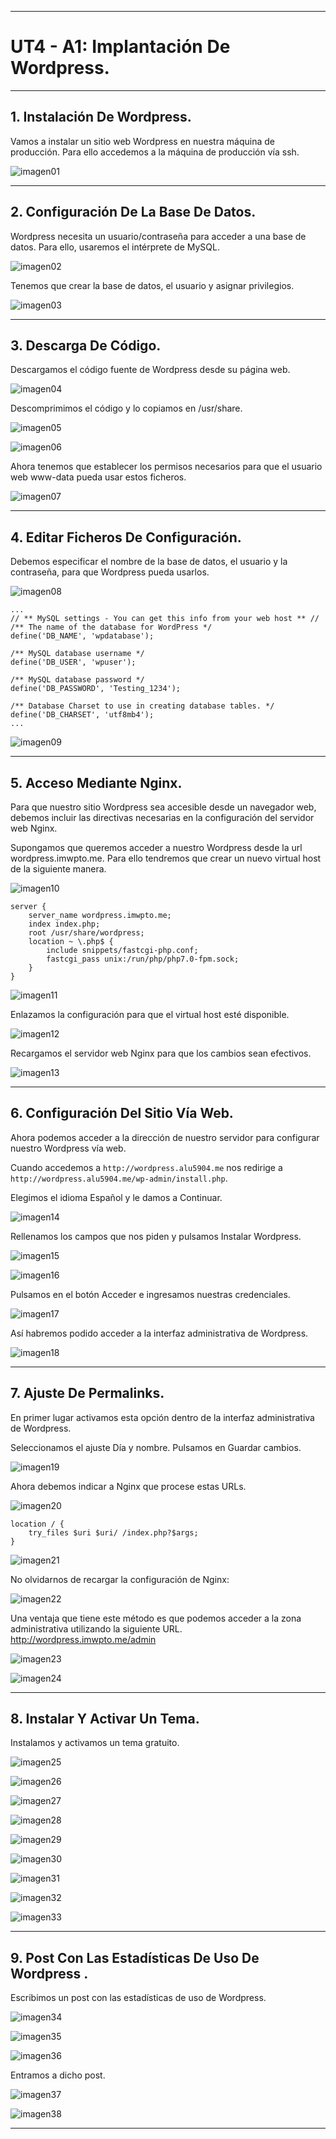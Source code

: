 ___

# **UT4 - A1: Implantación De Wordpress.**

---

## **1. Instalación De Wordpress.**

Vamos a instalar un sitio web Wordpress en nuestra máquina de producción. Para ello accedemos a la máquina de producción vía ssh.

![imagen01](./img/01.png)

---

## **2. Configuración De La Base De Datos.**

Wordpress necesita un usuario/contraseña para acceder a una base de datos. Para ello, usaremos el intérprete de MySQL.

![imagen02](./img/02.png)

Tenemos que crear la base de datos, el usuario y asignar privilegios.

![imagen03](./img/03.png)

---

## **3. Descarga De Código.**

Descargamos el código fuente de Wordpress desde su página web.

![imagen04](./img/04.png)

Descomprimimos el código y lo copiamos en /usr/share.

![imagen05](./img/05.png)

![imagen06](./img/06.png)

Ahora tenemos que establecer los permisos necesarios para que el usuario web www-data pueda usar estos ficheros.

![imagen07](./img/07.png)

---

## **4. Editar Ficheros De Configuración.**

Debemos especificar el nombre de la base de datos, el usuario y la contraseña, para que Wordpress pueda usarlos.

![imagen08](./img/08.png)

~~~
...
// ** MySQL settings - You can get this info from your web host ** //
/** The name of the database for WordPress */
define('DB_NAME', 'wpdatabase');

/** MySQL database username */
define('DB_USER', 'wpuser');

/** MySQL database password */
define('DB_PASSWORD', 'Testing_1234');

/** Database Charset to use in creating database tables. */
define('DB_CHARSET', 'utf8mb4');
...
~~~

![imagen09](./img/09.png)

---

## **5. Acceso Mediante Nginx.**

Para que nuestro sitio Wordpress sea accesible desde un navegador web, debemos incluir las directivas necesarias en la configuración del servidor web Nginx.

Supongamos que queremos acceder a nuestro Wordpress desde la url wordpress.imwpto.me. Para ello tendremos que crear un nuevo virtual host de la siguiente manera.

![imagen10](./img/10.png)

~~~
server {
    server_name wordpress.imwpto.me;
    index index.php;
    root /usr/share/wordpress;
    location ~ \.php$ {
        include snippets/fastcgi-php.conf;
        fastcgi_pass unix:/run/php/php7.0-fpm.sock;
    }
}
~~~

![imagen11](./img/11.png)

Enlazamos la configuración para que el virtual host esté disponible.

![imagen12](./img/12.png)

Recargamos el servidor web Nginx para que los cambios sean efectivos.

![imagen13](./img/13.png)

---

## **6. Configuración Del Sitio Vía Web.**

Ahora podemos acceder a la dirección de nuestro servidor para configurar nuestro Wordpress vía web.

Cuando accedemos a `http://wordpress.alu5904.me` nos redirige a `http://wordpress.alu5904.me/wp-admin/install.php`.

Elegimos el idioma Español y le damos a Continuar.

![imagen14](./img/14.png)

Rellenamos los campos que nos piden y pulsamos Instalar Wordpress.

![imagen15](./img/15.png)

![imagen16](./img/16.png)

Pulsamos en el botón Acceder e ingresamos nuestras credenciales.

![imagen17](./img/17.png)

Así habremos podido acceder a la interfaz administrativa de Wordpress.

![imagen18](./img/18.png)

---

## **7. Ajuste De Permalinks.**

En primer lugar activamos esta opción dentro de la interfaz administrativa de Wordpress.

Seleccionamos el ajuste Día y nombre. Pulsamos en Guardar cambios.

![imagen19](./img/19.png)

Ahora debemos indicar a Nginx que procese estas URLs.

![imagen20](./img/20.png)

~~~
location / {
    try_files $uri $uri/ /index.php?$args;
}
~~~

![imagen21](./img/21.png)

No olvidarnos de recargar la configuración de Nginx:

![imagen22](./img/22.png)

Una ventaja que tiene este método es que podemos acceder a la zona administrativa utilizando la siguiente URL. http://wordpress.imwpto.me/admin

![imagen23](./img/23.png)

![imagen24](./img/24.png)

---

## **8. Instalar Y Activar Un Tema.**

Instalamos y activamos un tema gratuito.

![imagen25](./img/25.png)

![imagen26](./img/26.png)

![imagen27](./img/27.png)

![imagen28](./img/28.png)

![imagen29](./img/29.png)

![imagen30](./img/30.png)

![imagen31](./img/31.png)

![imagen32](./img/32.png)

![imagen33](./img/33.png)

---

## **9. Post Con Las Estadísticas De Uso De Wordpress .**

Escribimos un post con las estadísticas de uso de Wordpress.

![imagen34](./img/34.png)

![imagen35](./img/35.png)

![imagen36](./img/36.png)

Entramos a dicho post.

![imagen37](./img/37.png)

![imagen38](./img/38.png)

---
